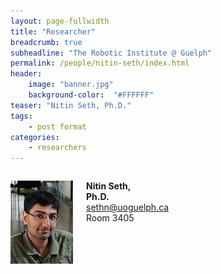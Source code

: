 ```yaml
---
layout: page-fullwidth
title: "Researcher"
breadcrumb: true
subheadline: "The Robotic Institute @ Guelph"
permalink: /people/nitin-seth/index.html
header:
    image: "banner.jpg"
    background-color:  "#FFFFFF"
teaser: "Nitin Seth, Ph.D."
tags:
    - post format
categories:
    - researchers
---
```


<div class="small-6 columns">

  <a href="{{site.baseurl}}/people/nitin-seth/index.html"><img src="/images/nitin_seth.jpg" /></a>
  <p><strong>Nitin Seth,</strong><br />
  <strong>Ph.D.</strong><br />
  <a href="mailto:sethn@uoguelph.ca">sethn@uoguelph.ca</a> <br />
Room 3405</p>
</div>
